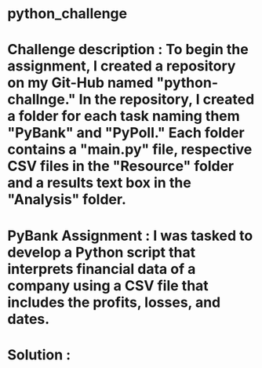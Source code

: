 # python_challenge

# Challenge description : To begin the assignment, I created a repository on my Git-Hub named "python-challnge." In the repository, I created a folder for each task naming them "PyBank" and "PyPoll." Each folder contains a "main.py" file, respective CSV files in the "Resource" folder and a results text box in the "Analysis" folder.   

# PyBank Assignment : I was tasked to develop a Python script that interprets financial data of a company using a CSV file that includes the profits, losses, and dates.

# Solution : 
